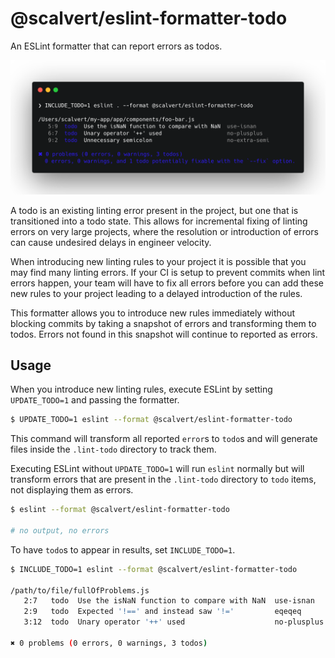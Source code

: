 # @scalvert/eslint-formatter-todo

An ESLint formatter that can report errors as todos.

<img src="docs/post-todo.png" style="background-color: #fff" />

A todo is an existing linting error present in the project, but one that is transitioned into a todo state. This allows for incremental fixing of linting errors on very large projects, where the resolution or introduction of errors can cause undesired delays in engineer velocity.

When introducing new linting rules to your project it is possible that you may find many linting errors. If your CI is setup to prevent commits when lint errors happen, your team will have to fix all errors before you can add these new rules to your project leading to a delayed introduction of the rules.

This formatter allows you to introduce new rules immediately without blocking commits by taking a snapshot of errors and transforming them to todos. Errors not found in this snapshot will continue to reported as errors.

## Usage

When you introduce new linting rules, execute ESLint by setting `UPDATE_TODO=1` and passing the formatter.

```bash
$ UPDATE_TODO=1 eslint --format @scalvert/eslint-formatter-todo
```

This command will transform all reported `error`s to `todo`s and will generate files inside the `.lint-todo` directory to track them.

Executing ESLint without `UPDATE_TODO=1` will run `eslint` normally but will transform errors that are present in the `.lint-todo` directory to `todo` items, not displaying them as errors.

```bash
$ eslint --format @scalvert/eslint-formatter-todo

# no output, no errors
```

To have `todo`s to appear in results, set `INCLUDE_TODO=1`.

```bash
$ INCLUDE_TODO=1 eslint --format @scalvert/eslint-formatter-todo

/path/to/file/fullOfProblems.js
   2:7   todo  Use the isNaN function to compare with NaN  use-isnan
   2:9   todo  Expected '!==' and instead saw '!='         eqeqeq
   3:12  todo  Unary operator '++' used                    no-plusplus

✖ 0 problems (0 errors, 0 warnings, 3 todos)
```
